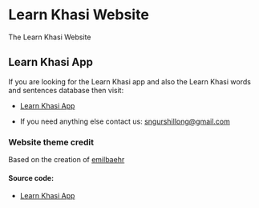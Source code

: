 # Learn Khasi Website
 The Learn Khasi Website

## Learn Khasi App 

If you are looking for the Learn Khasi app and also the Learn Khasi words and sentences database then visit: 

- [Learn Khasi App](https://github.com/sngur/Learn-Khasi-App)

- If you need anything else contact us: sngurshillong@gmail.com

### Website theme credit 

Based on the creation of [emilbaehr](https://emilbaehr.com)

#### Source code: 
- [Learn Khasi App](https://github.com/peace-shillong/Learn-Khasi-Android-App)
